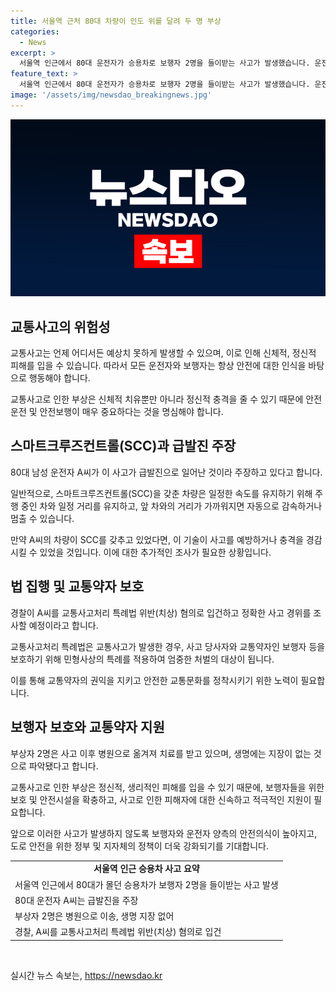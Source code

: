 ```yaml
---
title: 서울역 근처 80대 차량이 인도 위를 달려 두 명 부상
categories:
  - News
excerpt: >
  서울역 인근에서 80대 운전자가 승용차로 보행자 2명을 들이받는 사고가 발생했습니다. 운전자는 급발진을 주장하고 있으며, 부상자는 치료를 받고 있는 상태이지만 생명에 지장은 없는 것으로 알려졌습니다. 경찰은 운전자를 치상 혐의로 입건하고 정확한 경위를 조사할 예정입니다. 사고 현장에선 큰 충격이 끼친 것으로 보입니다. (150자)
feature_text: >
  서울역 인근에서 80대 운전자가 승용차로 보행자 2명을 들이받는 사고가 발생했습니다. 운전자는 급발진을 주장하고 있으며, 부상자는 치료를 받고 있는 상태이지만 생명에 지장은 없는 것으로 알려졌습니다. 경찰은 운전자를 치상 혐의로 입건하고 정확한 경위를 조사할 예정입니다. 사고 현장에선 큰 충격이 끼친 것으로 보입니다. (150자)
image: '/assets/img/newsdao_breakingnews.jpg'
---
```


<p><img src="/assets/img/newsdao_breakingnews.jpg" alt="ontimetimes 속보" /></p>

<h2 data-ke-size="size26">교통사고의 위험성</h2>

<p data-ke-size="size16">교통사고는 언제 어디서든 예상치 못하게 발생할 수 있으며, 이로 인해 신체적, 정신적 피해를 입을 수 있습니다. 따라서 모든 운전자와 보행자는 항상 안전에 대한 인식을 바탕으로 행동해야 합니다.</p>

<p>교통사고로 인한 부상은 신체적 치유뿐만 아니라 정신적 충격을 줄 수 있기 때문에 안전운전 및 안전보행이 매우 중요하다는 것을 명심해야 합니다.</p>

<h2 data-ke-size="size26">스마트크루즈컨트롤(SCC)과 급발진 주장</h2>

<p data-ke-size="size16">80대 남성 운전자 A씨가 이 사고가 급발진으로 일어난 것이라 주장하고 있다고 합니다.</p>

<p>일반적으로, 스마트크루즈컨트롤(SCC)을 갖춘 차량은 일정한 속도를 유지하기 위해 주행 중인 차와 일정 거리를 유지하고, 앞 차와의 거리가 가까워지면 자동으로 감속하거나 멈출 수 있습니다.</p>

<p>만약 A씨의 차량이 SCC를 갖추고 있었다면, 이 기술이 사고를 예방하거나 충격을 경감시킬 수 있었을 것입니다. 이에 대한 추가적인 조사가 필요한 상황입니다.</p>

<h2 data-ke-size="size26">법 집행 및 교통약자 보호</h2>

<p data-ke-size="size16">경찰이 A씨를 교통사고처리 특례법 위반(치상) 혐의로 입건하고 정확한 사고 경위를 조사할 예정이라고 합니다.</p>

<p>교통사고처리 특례법은 교통사고가 발생한 경우, 사고 당사자와 교통약자인 보행자 등을 보호하기 위해 민형사상의 특례를 적용하여 엄중한 처벌의 대상이 됩니다.</p>

<p>이를 통해 교통약자의 권익을 지키고 안전한 교통문화를 정착시키기 위한 노력이 필요합니다.</p>

<h2 data-ke-size="size26">보행자 보호와 교통약자 지원</h2>

<p data-ke-size="size16">부상자 2명은 사고 이후 병원으로 옮겨져 치료를 받고 있으며, 생명에는 지장이 없는 것으로 파악됐다고 합니다.</p>

<p>교통사고로 인한 부상은 정신적, 생리적인 피해를 입을 수 있기 때문에, 보행자들을 위한 보호 및 안전시설을 확충하고, 사고로 인한 피해자에 대한 신속하고 적극적인 지원이 필요합니다.</p>

<p>앞으로 이러한 사고가 발생하지 않도록 보행자와 운전자 양측의 안전의식이 높아지고, 도로 안전을 위한 정부 및 지자체의 정책이 더욱 강화되기를 기대합니다.</p>

<table>
    <tbody>
        <tr>
            <td style="text-align: center; height: 17px;"><b>서울역 인근 승용차 사고 요약</b></td>
        </tr>
        <tr>
            <td>서울역 인근에서 80대가 몰던 승용차가 보행자 2명을 들이받는 사고 발생</td>
        </tr>
        <tr>
            <td>80대 운전자 A씨는 급발진을 주장</td>
        </tr>
        <tr>
            <td>부상자 2명은 병원으로 이송, 생명 지장 없어</td>
        </tr>
        <tr>
            <td>경찰, A씨를 교통사고처리 특례법 위반(치상) 혐의로 입건</td>
        </tr>
    </tbody>
</table>

<p data-ke-size="size16">&nbsp;</p>
실시간 뉴스 속보는, <a href="https://newsdao.kr" rel="dofollow">https://newsdao.kr</a>


